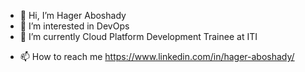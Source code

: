 - 👋 Hi, I’m Hager Aboshady
- 👀 I’m interested in DevOps
- 🌱 I’m currently Cloud Platform Development Trainee at ITI 
<!--- - 💞️ I’m looking to collaborate on ...  --->
- 📫 How to reach me  https://www.linkedin.com/in/hager-aboshady/

<!---
Hager-Aboshady/Hager-Aboshady is a ✨ special ✨ repository because its `README.md` (this file) appears on your GitHub profile.
You can click the Preview link to take a look at your changes.
--->
